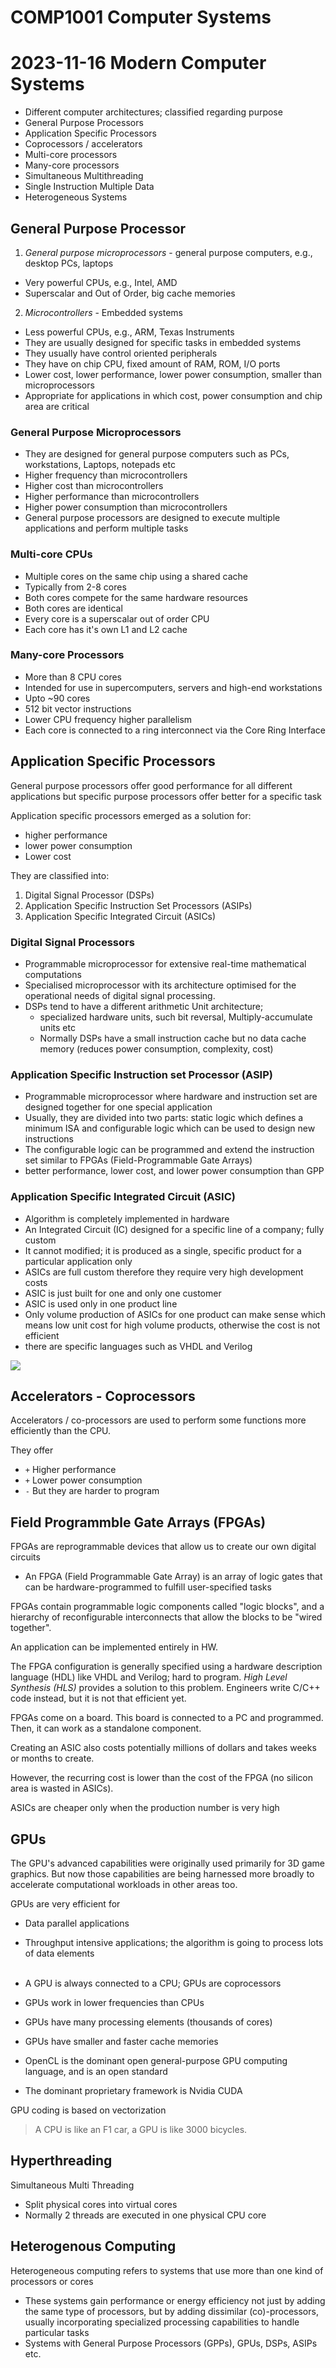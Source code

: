 # COMP1001 Computer Systems
# 2023-11-16 Modern Computer Systems

- Different computer architectures; classified regarding purpose
- General Purpose Processors
- Application Specific Processors
- Coprocessors / accelerators
- Multi-core processors
- Many-core processors
- Simultaneous Multithreading
- Single Instruction Multiple Data
- Heterogeneous Systems

## General Purpose Processor

1. *General purpose microprocessors* - general purpose computers, e.g., desktop PCs, laptops
- Very powerful CPUs, e.g., Intel, AMD
- Superscalar and Out of Order, big cache memories

2. *Microcontrollers* - Embedded systems
- Less powerful CPUs, e.g., ARM, Texas Instruments
- They are usually designed for specific tasks in embedded systems
- They usually have control oriented peripherals
- They have on chip CPU, fixed amount of RAM, ROM, I/O ports
- Lower cost, lower performance, lower power consumption, smaller than microprocessors
- Appropriate for applications in which cost, power consumption and chip area are critical

### General Purpose Microprocessors

- They are designed for general purpose computers such as PCs, workstations, Laptops, notepads etc
- Higher frequency than microcontrollers
- Higher cost than microcontrollers
- Higher performance than microcontrollers
- Higher power consumption than microcontrollers
- General purpose processors are designed to execute multiple applications and perform multiple tasks

### Multi-core CPUs

- Multiple cores on the same chip using a shared cache
- Typically from 2-8 cores
- Both cores compete for the same hardware resources
- Both cores are identical
- Every core is a superscalar out of order CPU
- Each core has it's own L1 and L2 cache

### Many-core Processors

- More than 8 CPU cores
- Intended for use in supercomputers, servers and high-end workstations
- Upto ~90 cores
- 512 bit vector instructions
- Lower CPU frequency higher parallelism
- Each core is connected to a ring interconnect via the Core Ring Interface

## Application Specific Processors

General purpose processors offer good performance for all different applications but specific purpose processors offer better for a specific task

Application specific processors emerged as a solution for:
- higher performance
- lower power consumption
- Lower cost

They are classified into:
1. Digital Signal Processor (DSPs)
2. Application Specific Instruction Set Processors (ASIPs)
3. Application Specific Integrated Circuit (ASICs)

### Digital Signal Processors

- Programmable microprocessor for extensive real-time mathematical computations 
- Specialised microprocessor with its architecture optimised for the operational needs of digital signal processing.
- DSPs tend to have a different arithmetic Unit architecture;
    - specialized hardware units, such bit reversal, Multiply-accumulate units etc
    - Normally DSPs have a small instruction cache but no data cache memory (reduces power consumption, complexity, cost)

### Application Specific Instruction set Processor (ASIP)

- Programmable microprocessor where hardware and instruction set are designed together for one special application
- Usually, they are divided into two parts: static logic which defines a minimum ISA and configurable logic which can be used to design new instructions
- The configurable logic can be programmed and extend the instruction set similar to FPGAs (Field-Programmable Gate Arrays)
- better performance, lower cost, and lower power consumption than GPP

### Application Specific Integrated Circuit (ASIC)

- Algorithm is completely implemented in hardware
- An Integrated Circuit (IC) designed for a specific line of a company; fully custom
- It cannot modified; it is produced as a single, specific product for a particular application only
- ASICs are full custom therefore they require very high development costs
- ASIC is just built for one and only one customer
- ASIC is used only in one product line
- Only volume production of ASICs for one product can make sense which means low unit cost for high volume products, otherwise the cost is not efficient
- there are specific languages such as VHDL and Verilog

![](/COMP1001/res/2023-11-16_a.png)

## Accelerators - Coprocessors

Accelerators / co-processors are used to perform some functions more efficiently than the CPU.

They offer
- `+` Higher performance
- `+` Lower power consumption
- `-` But they are harder to program

## Field Programmble Gate Arrays (FPGAs)

FPGAs are reprogrammable devices that allow us to create our own digital circuits
- An FPGA (Field Programmable Gate Array) is an array of logic gates that can be hardware-programmed to fulfill user-specified tasks

FPGAs contain programmable logic components called "logic blocks", and a hierarchy of reconfigurable interconnects that allow the blocks to be "wired together".

An application can be implemented entirely in HW.

The FPGA configuration is generally specified using a hardware description language (HDL) like VHDL and Verilog; hard to program. *High Level Synthesis (HLS)* provides a solution to this problem. Engineers write C/C++ code instead, but it is not that efficient yet.

FPGAs come on a board. This board is connected to a PC and programmed. Then, it can work as a standalone component.

Creating an ASIC also costs potentially millions of dollars and takes weeks or months to create.

However, the recurring cost is lower than the cost of the FPGA (no silicon area is wasted in ASICs).

ASICs are cheaper only when the production number is very high

## GPUs

The GPU's advanced capabilities were originally used primarily for 3D game graphics. But now those capabilities are being harnessed more broadly to accelerate computational workloads in other areas too.

GPUs are very efficient for
- Data parallel applications
- Throughput intensive applications; the algorithm is going to process lots of data elements
<br><br>

- A GPU is always connected to a CPU; GPUs are coprocessors
- GPUs work in lower frequencies than CPUs
- GPUs have many processing elements (thousands of cores)
- GPUs have smaller and faster cache memories
- OpenCL is the dominant open general-purpose GPU computing language, and is an open standard
- The dominant proprietary framework is Nvidia CUDA

GPU coding is based on vectorization

> A CPU is like an F1 car, a GPU is like 3000 bicycles.

## Hyperthreading

Simultaneous Multi Threading
- Split physical cores into virtual cores
- Normally 2 threads are executed in one physical CPU core

## Heterogenous Computing

Heterogeneous computing refers to systems that use more than one kind of processors or cores
- These systems gain performance or energy efficiency not just by adding the same type of processors, but by adding dissimilar (co)-processors, usually incorporating specialized processing capabilities to handle particular tasks
- Systems with General Purpose Processors (GPPs), GPUs, DSPs, ASIPs etc.